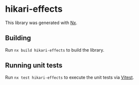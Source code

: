 # hikari-effects

This library was generated with [Nx](https://nx.dev).

## Building

Run `nx build hikari-effects` to build the library.

## Running unit tests

Run `nx test hikari-effects` to execute the unit tests via [Vitest](https://vitest.dev/).
